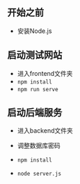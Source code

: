 ## 开始之前

- 安装Node.js

## 启动测试网站

- 进入frontend文件夹
- `npm install`
- `npm run serve`

## 启动后端服务

- 进入backend文件夹
- 调整数据库密码
- `npm install`

- `node server.js`

